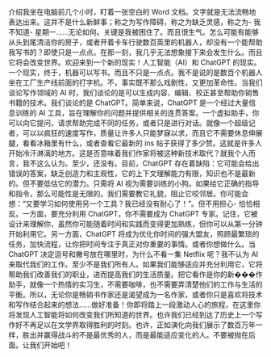 介绍我坐在电脑前几个小时，盯着一张空白的 Word 文档。文字就是无法流畅地表达出来。这并不是什么新鲜事；称之为写作障碍，称之为缺乏灵感，称之为- 我不知道- 星期一……无论如何。关键是我被困住了。而且很生气。怎么可能有能够从头到尾清洁你的房子，或者开着卡车行驶数百英里的机器人，却没有一个能帮助我写书的？即使只是一点点。在那一刻，我几乎无法想象接下来会发生什么。而且它将会改变世界。欢迎来到一个新的现实！人工智能（AI）和 ChatGPT 的现实。一个现实，终于，机器可以写书。而且不只是一点点。我不是说的是数百个机器人坐在工厂生产线前面的打字机。不，事实既不那么戏剧性，又更加革命性。当我们谈论写作领域的 AI 时，我们谈论的是可以生成内容、编辑、校正甚至帮助你销售书籍的技术。我们谈论的是 ChatGPT。简单来说，ChatGPT 是一个经过大量信息训练的 AI 工具，旨在理解你的问题并提供相关的连贯答案。一个虚拟助手，你可以向它提问，请求帮助完成不同的任务，或者只是进行对话。就像一个超级记者，可以以疯狂的速度写作，质量让许多人只能梦寐以求，而且它不需要休息伸展腿，看看冰箱里有什么，或者查看它最新的 ins 帖子获得了多少赞。这就是许多人开始冷汗淋漓的地方。这是否意味着我们作家将被这种新技术取代？就我个人而言，我不这么认为。至少，还没有。目前，ChatGPT 存在着缺陷：它可能会给出错误的答案，缺乏创造力和主观性，它的上下文理解能力有限，知识也不是最新的。但不要低估它的潜力。只需将 AI 视为需要训练的小狗。如果给它正确的指导和指令，那么可能性是无限的。我们需要教它礼貌，阻止它咬邻居。你可能会想：“又要学习如何使用另一个工具？我已经没有耐心了！”。但不用担心- 恰恰相反。一方面，要充分利用 ChatGPT，你不需要成为 ChatGPT 专家。记住，它被设计来理解你，虽然你可能随着时间和实践而变得更加熟练，但你可以从第一分钟开始利用它。另一方面，ChatGPT 将成为优化你时间的强大盟友，照顾最繁琐的任务，加快流程，让你把时间专注于真正对你重要的事情。或者你想做什么。当 ChatGPT 决定逗号和撇号放在哪里时，为什么不看一集 Netflix 呢？我不认为 AI 来取代我们的工作。至少不是我们所有人。如果我们能够适应并充分利用它，它将帮助我们改善我们的职业，进而提高我们的生活质量。把它看作是你的新���作助手，就像一个热情的实习生，不需要咖啡，也不需要弄清楚他们的工作与生活的平衡。所以，无论你是畅销书作家还是渴望成为一名作家，或者你只是喜欢将技术和写作结合起来的想法……做好准备！你即将踏上一段激动人心的旅程，在这里你将发现人工智能将如何改变我们所知道的世界。也许我们已经到达了历史上一个写作好不再足以在文学界取得胜利的时刻。也许，正如演化向我们展示了数百万年一样，胜出并赢得战斗的不是最优秀的人，而是最能适应变化的人。不要被抛在后面。让我们开始吧！
